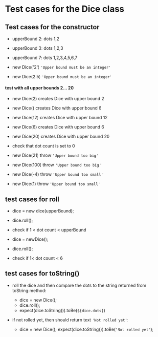 # Test cases for the Dice class

## Test cases for the constructor

- upperBound 2: dots 1,2
- upperBound 3: dots 1,2,3
- upperBound 7: dots 1,2,3,4,5,6,7


- new Dice('2') `'Upper bound must be an integer'`
- new Dice(2.5) `'Upper bound must be an integer'`

#### test with all upper bounds 2... 20
- new Dice(2) creates Dice with upper bound 2
- new Dice() creates Dice with upper bound 6
- new Dice(12) creates Dice with upper bound 12
- new Dice(6) creates Dice with upper bound 6
- new Dice(20) creates Dice with upper bound 20


- check that dot count is set to 0

- new Dice(21) throw `'Upper bound too big'`
- new Dice(100) throw `'Upper bound too big'`

- new Dice(-4) throw `'Upper bound too small'`
- new Dice(1) throw `'Upper bound too small'`

## test cases for roll

- dice = new dice(upperBound);
- dice.roll();
- check if 1 < dot count < upperBound

- dice = newDice();
- dice.roll();
- check if 1< dot count < 6

## test cases for toString()

- roll the dice and then compare the dots to the string returned from toString method:

    - dice = new Dice();
    - dice.roll();
    - expect(dice.toString()).toBe(`${dice.dots}`)

- if not rolled yet, then should return text `'Not rolled yet'`:
    - dice = new Dice();
    expect(dice.toString()).toBe(`'Not rolled yet'`);



